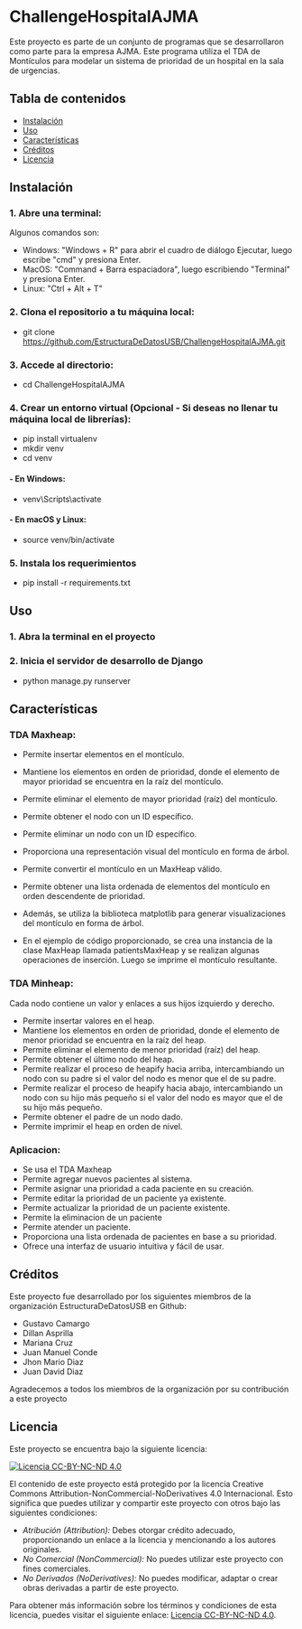 # ChallengeHospitalAJMA
Este proyecto es parte de un conjunto de programas que se desarrollaron como parte para la empresa AJMA.
Este programa utiliza el TDA de Montículos para modelar un sistema de prioridad de un hospital en la sala de urgencias.

## Tabla de contenidos

- [Instalación](#instalación)
- [Uso](#uso)
- [Características](#características)
- [Créditos](#créditos)
- [Licencia](#licencia)

## Instalación

### 1. Abre una terminal:
Algunos comandos son:
- Windows: "Windows + R" para abrir el cuadro de diálogo Ejecutar, luego escribe "cmd" y presiona Enter.
- MacOS: "Command + Barra espaciadora", luego escribiendo "Terminal" y presiona Enter.
- Linux: "Ctrl + Alt + T"
### 2. Clona el repositorio a tu máquina local: 
- git clone https://github.com/EstructuraDeDatosUSB/ChallengeHospitalAJMA.git
### 3. Accede al directorio:
- cd ChallengeHospitalAJMA
### 4. Crear un entorno virtual (Opcional - Si deseas no llenar tu máquina local de librerías):
- pip install virtualenv
- mkdir venv
- cd venv

#### - En Windows:
- venv\Scripts\activate

#### - En macOS y Linux:
- source venv/bin/activate
  
### 5. Instala los requerimientos
- pip install -r requirements.txt


## Uso

### 1. Abra la terminal en el proyecto
### 2. Inicia el servidor de desarrollo de Django
- python manage.py runserver

## Características

### TDA Maxheap:
- Permite insertar elementos en el montículo.
- Mantiene los elementos en orden de prioridad, donde el elemento de mayor prioridad se encuentra en la raíz del montículo.
- Permite eliminar el elemento de mayor prioridad (raíz) del montículo.
- Permite obtener el nodo con un ID específico.
- Permite eliminar un nodo con un ID específico.
- Proporciona una representación visual del montículo en forma de árbol.
- Permite convertir el montículo en un MaxHeap válido.
- Permite obtener una lista ordenada de elementos del montículo en orden descendente de prioridad.

- Además, se utiliza la biblioteca matplotlib para generar visualizaciones del montículo en forma de árbol.

- En el ejemplo de código proporcionado, se crea una instancia de la clase MaxHeap llamada patientsMaxHeap y se realizan algunas operaciones de inserción. Luego se imprime el montículo resultante.

### TDA Minheap:
Cada nodo contiene un valor y enlaces a sus hijos izquierdo y derecho.
- Permite insertar valores en el heap.
- Mantiene los elementos en orden de prioridad, donde el elemento de menor prioridad se encuentra en la raíz del heap.
- Permite eliminar el elemento de menor prioridad (raíz) del heap.
- Permite obtener el último nodo del heap.
- Permite realizar el proceso de heapify hacia arriba, intercambiando un nodo con su padre si el valor del nodo es menor que el de su padre.
- Permite realizar el proceso de heapify hacia abajo, intercambiando un nodo con su hijo más pequeño si el valor del nodo es mayor que el de su hijo más pequeño.
- Permite obtener el padre de un nodo dado.
- Permite imprimir el heap en orden de nivel.

### Aplicacion:
- Se usa el TDA Maxheap
- Permite agregar nuevos pacientes al sistema.
- Permite asignar una prioridad a cada paciente en su creación.
- Permite editar la prioridad de un paciente ya existente.
- Permite actualizar la prioridad de un paciente existente.
- Permite la eliminacion de un paciente
- Permite atender un paciente.
- Proporciona una lista ordenada de pacientes en base a su prioridad.
- Ofrece una interfaz de usuario intuitiva y fácil de usar.

## Créditos

Este proyecto fue desarrollado por los siguientes miembros de la organización EstructuraDeDatosUSB en Github:

- Gustavo Camargo
- Dillan Asprilla
- Mariana Cruz
- Juan Manuel Conde
- Jhon Mario Diaz
- Juan David Diaz

Agradecemos a todos los miembros de la organización por su contribución a este proyecto

## Licencia

Este proyecto se encuentra bajo la siguiente licencia:

[![Licencia CC-BY-NC-ND 4.0](https://i.creativecommons.org/l/by-nc-nd/4.0/80x15.png)](http://creativecommons.org/licenses/by-nc-nd/4.0/deed.es)

El contenido de este proyecto está protegido por la licencia Creative Commons Attribution-NonCommercial-NoDerivatives 4.0 Internacional. Esto significa que puedes utilizar y compartir este proyecto con otros bajo las siguientes condiciones:

- *Atribución (Attribution):* Debes otorgar crédito adecuado, proporcionando un enlace a la licencia y mencionando a los autores originales.
- *No Comercial (NonCommercial):* No puedes utilizar este proyecto con fines comerciales.
- *No Derivados (NoDerivatives):* No puedes modificar, adaptar o crear obras derivadas a partir de este proyecto.

Para obtener más información sobre los términos y condiciones de esta licencia, puedes visitar el siguiente enlace: [Licencia CC-BY-NC-ND 4.0](http://creativecommons.org/licenses/by-nc-nd/4.0/deed.es).
